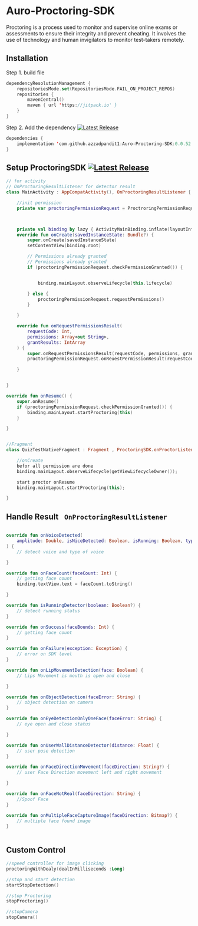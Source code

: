 
# Auro-Proctoring-SDK

Proctoring is a process used to monitor and supervise online exams or assessments to ensure their integrity and prevent cheating. It involves the use of technology and human invigilators to monitor test-takers remotely.

## Installation

Step 1.  build file


```kotlin
dependencyResolutionManagement {
    repositoriesMode.set(RepositoriesMode.FAIL_ON_PROJECT_REPOS)
    repositories {
        mavenCentral()
        maven { url 'https://jitpack.io' }
    }
}
```
Step 2. Add the dependency [![Latest Release](https://img.shields.io/github/v/release/azzadpandit1/Auro-Proctoring-SDK?include_prereleases&sort=semver)](https://github.com/azzadpandit1/Auro-Proctoring-SDK/releases/latest)

```kotlin
dependencies {
    implementation 'com.github.azzadpandit1:Auro-Proctoring-SDK:0.0.52'
}
```

## Setup ProctoringSDK [![Latest Release](https://img.shields.io/github/v/release/azzadpandit1/Auro-Proctoring-SDK?include_prereleases&sort=semver)](https://github.com/azzadpandit1/Auro-Proctoring-SDK/releases/latest)


```kotlin
// for activity 
// OnProctoringResultListener for detector result
class MainActivity : AppCompatActivity(), OnProctoringResultListener {

    //init permission
    private var proctoringPermissionRequest = ProctroringPermissionRequest(this)



    private val binding by lazy { ActivityMainBinding.inflate(layoutInflater) }
    override fun onCreate(savedInstanceState: Bundle?) {
        super.onCreate(savedInstanceState)
        setContentView(binding.root)

        // Permissions already granted
        // Permissions already granted
        if (proctoringPermissionRequest.checkPermissionGranted()) {


            binding.mainLayout.observeLifecycle(this.lifecycle)

        } else {
            proctoringPermissionRequest.requestPermissions()
        }

    }

    override fun onRequestPermissionsResult(
        requestCode: Int,
        permissions: Array<out String>,
        grantResults: IntArray
    ) {
        super.onRequestPermissionsResult(requestCode, permissions, grantResults)
        proctoringPermissionRequest.onReuestPermissionResult(requestCode,permissions,grantResults)

    }


}

override fun onResume() {
    super.onResume()
    if (proctoringPermissionRequest.checkPermissionGranted()) {
        binding.mainLayout.startProctoring(this)
    }

}


//Fragment
class QuizTestNativeFragment : Fragment , ProctoringSDK.onProctorListener {

    //onCreate 
    befor all permission are done
    binding.mainLayout.observeLifecycle(getViewLifecycleOwner());

    start proctor onResume
    binding.mainLayout.startProctoring(this);

}


```
## Handle Result ``` OnProctoringResultListener```

```kotlin

override fun onVoiceDetected(
    amplitude: Double, isNiceDetected: Boolean, isRunning: Boolean, typeOfVoiceDetected: String
) {
    // detect voice and type of voice

}

override fun onFaceCount(faceCount: Int) {
    // getting face count
    binding.textView.text = faceCount.toString()

}

override fun isRunningDetector(boolean: Boolean?) {
    // detect running status
}

override fun onSuccess(faceBounds: Int) {
    // getting face count
}

override fun onFailure(exception: Exception) {
    // error on SDK level
}

override fun onLipMovementDetection(face: Boolean) {
    // Lips Movement is mouth is open and close

}

override fun onObjectDetection(faceError: String) {
    // object detection on camera
}

override fun onEyeDetectionOnlyOneFace(faceError: String) {
    // eye open and close status

}

override fun onUserWallDistanceDetector(distance: Float) {
    // user pose detection
}

override fun onFaceDirectionMovement(faceDirection: String?) {
    // user Face Direction movement left and right movement

}

override fun onFaceNotReal(faceDirection: String) {
    //Spoof Face
}

override fun onMultipleFaceCaptureImage(faceDirection: Bitmap?) {
    // multiple face found image 
}



```
## Custom Control

```kotlin
//speed controller for image clicking
proctoringWithDealy(dealInMilliseconds :Long)

//stop and start detection 
startStopDetection()

//stop Proctoring
stopProctoring()

//stopCamera
stopCamera()

```

